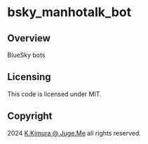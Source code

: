 # bsky_manhotalk_bot

## Overview

BlueSky bots


## Licensing

This code is licensed under MIT.


## Copyright

2024  [K.Kimura @ Juge.Me](https://github.com/dotnsf) all rights reserved.

